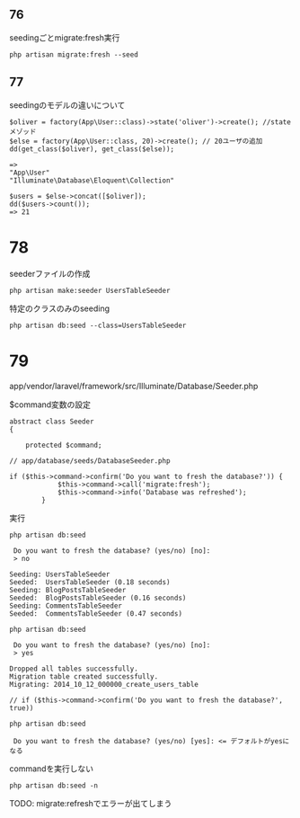 ## 76
seedingごとmigrate:fresh実行

```
php artisan migrate:fresh --seed
```

## 77
seedingのモデルの違いについて

```
$oliver = factory(App\User::class)->state('oliver')->create(); //stateメゾッド
$else = factory(App\User::class, 20)->create(); // 20ユーザの追加
dd(get_class($oliver), get_class($else));

=> 
"App\User"
"Illuminate\Database\Eloquent\Collection"

$users = $else->concat([$oliver]);
dd($users->count());
=> 21

```

# 78

seederファイルの作成

```
php artisan make:seeder UsersTableSeeder
```

特定のクラスのみのseeding
```
php artisan db:seed --class=UsersTableSeeder
```

# 79 
app/vendor/laravel/framework/src/Illuminate/Database/Seeder.php

$command変数の設定
```
abstract class Seeder
{
    
    protected $command;
```

```
// app/database/seeds/DatabaseSeeder.php

if ($this->command->confirm('Do you want to fresh the database?')) {
            $this->command->call('migrate:fresh');
            $this->command->info('Database was refreshed');
        }
```

実行

```
php artisan db:seed

 Do you want to fresh the database? (yes/no) [no]:
 > no

Seeding: UsersTableSeeder
Seeded:  UsersTableSeeder (0.18 seconds)
Seeding: BlogPostsTableSeeder
Seeded:  BlogPostsTableSeeder (0.16 seconds)
Seeding: CommentsTableSeeder
Seeded:  CommentsTableSeeder (0.47 seconds)

php artisan db:seed

 Do you want to fresh the database? (yes/no) [no]:
 > yes

Dropped all tables successfully.
Migration table created successfully.
Migrating: 2014_10_12_000000_create_users_table

```

```
// if ($this->command->confirm('Do you want to fresh the database?', true))

php artisan db:seed

 Do you want to fresh the database? (yes/no) [yes]: <= デフォルトがyesになる 
```

commandを実行しない

```
php artisan db:seed -n
```

TODO: migrate:refreshでエラーが出てしまう

